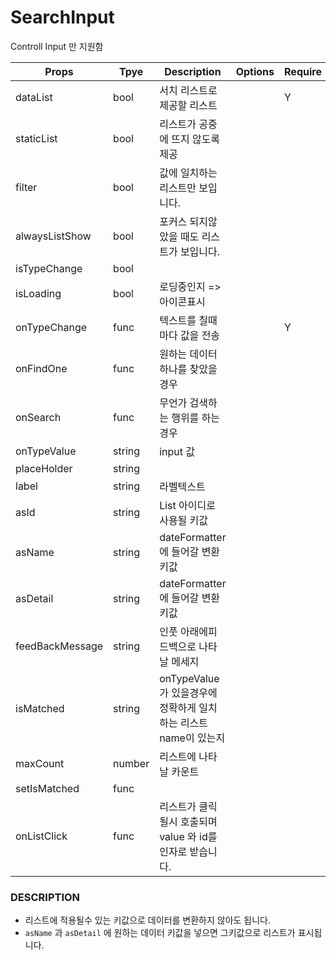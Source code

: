 # SearchInput

Controll Input 만 지원함

| Props           | Tpye   | Description                                                      | Options | Require | Default |
| --------------- | ------ | ---------------------------------------------------------------- | ------- | ------- | ------- |
| dataList        | bool   | 서치 리스트로 제공할 리스트                                      |         | Y       | false   |
| staticList      | bool   | 리스트가 공중에 뜨지 않도록 제공                                 |         |         | false   |
| filter          | bool   | 값에 일치하는리스트만 보입니다.                                  |         |         | false   |
| alwaysListShow  | bool   | 포커스 되지않았을 때도 리스트가 보입니다.                        |         |         | false   |
| isTypeChange    | bool   |                                                                  |         |         | false   |
| isLoading       | bool   | 로딩중인지 => 아이콘표시                                         |         |         | false   |
| onTypeChange    | func   | 텍스트를 칠때마다 값을 전송                                      |         | Y       | false   |
| onFindOne       | func   | 원하는 데이터 하나를 찾았을경우                                  |         |         |         |
| onSearch        | func   | 무언가 검색하는 행위를 하는경우                                  |         |         |         |
| onTypeValue     | string | input 값                                                         |         |         | Y       |
| placeHolder     | string |                                                                  |         |         |         |
| label           | string | 라벨텍스트                                                       |         |         |         |
| asId            | string | List 아이디로 사용될 키값                                        |         |         |         |
| asName          | string | dateFormatter에 들어갈 변환 키값                                 |         |         |         |
| asDetail        | string | dateFormatter에 들어갈 변환 키값                                 |         |         |         |
| feedBackMessage | string | 인풋 아래에피드백으로 나타날 메세지                              |         |         |         |
| isMatched       | string | onTypeValue 가 있을경우에 정확하게 일치하는 리스트 name이 있는지 |         |         |         |
| maxCount        | number | 리스트에 나타날 카운트                                           |         |         | 999     |
| setIsMatched    | func   |                                                                  |         |         |         |
| onListClick     | func   | 리스트가 클릭될시 호출되며 value 와 id를 인자로 받습니다.        |         |         |         |

### DESCRIPTION

- 리스트에 적용될수 있는 키값으로 데이터를 변환하지 않아도 됩니다.
- <code>asName</code> 과 <code>asDetail</code> 에 원하는 데이터 키값을 넣으면 그키값으로 리스트가 표시됩니다.
